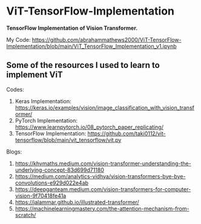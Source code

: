 # ViT-TensorFlow-Implementation
**TensorFlow Implementation of Vision Transformer.**

My Code: https://github.com/abrahammathews2000/ViT-TensorFlow-Implementation/blob/main/ViT_TensorFlow_Implementation_v1.ipynb

## Some of the resources I used to learn to implement ViT

Codes:
1. Keras Implementation: https://keras.io/examples/vision/image_classification_with_vision_transformer/
2. PyTorch Implementation: https://www.learnpytorch.io/08_pytorch_paper_replicating/
3. TensorFlow Implementation: https://github.com/taki0112/vit-tensorflow/blob/main/vit_tensorflow/vit.py

Blogs:
1. https://khvmaths.medium.com/vision-transformer-understanding-the-underlying-concept-83d699d71180
2. https://medium.com/analytics-vidhya/vision-transformers-bye-bye-convolutions-e929d022e4ab
3. https://deepganteam.medium.com/vision-transformers-for-computer-vision-9f70418fe41a
4. https://jalammar.github.io/illustrated-transformer/
5. https://machinelearningmastery.com/the-attention-mechanism-from-scratch/


